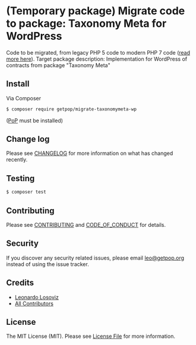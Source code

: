 # (Temporary package) Migrate code to package: Taxonomy Meta for WordPress

<!--
[![Latest Version on Packagist][ico-version]][link-packagist]
[![Software License][ico-license]](LICENSE.md)
[![Build Status][ico-travis]][link-travis]
[![Coverage Status][ico-scrutinizer]][link-scrutinizer]
[![Quality Score][ico-code-quality]][link-code-quality]
[![Total Downloads][ico-downloads]][link-downloads]
-->

Code to be migrated, from legacy PHP 5 code to modern PHP 7 code ([read more here](https://github.com/leoloso/PoP#codebase-migration)). Target package description:  Implementation for WordPress of contracts from package "Taxonomy Meta"


## Install

Via Composer

``` bash
$ composer require getpop/migrate-taxonomymeta-wp
```

([PoP](https://github.com/leoloso/PoP) must be installed)

<!--
## Usage

``` php
```
-->

## Change log

Please see [CHANGELOG](CHANGELOG.md) for more information on what has changed recently.

## Testing

``` bash
$ composer test
```

## Contributing

Please see [CONTRIBUTING](CONTRIBUTING.md) and [CODE_OF_CONDUCT](CODE_OF_CONDUCT.md) for details.

## Security

If you discover any security related issues, please email leo@getpop.org instead of using the issue tracker.

## Credits

- [Leonardo Losoviz][link-author]
- [All Contributors][link-contributors]

## License

The MIT License (MIT). Please see [License File](LICENSE.md) for more information.

[ico-version]: https://img.shields.io/packagist/v/getpop/taxonomymeta-wp.svg?style=flat-square
[ico-license]: https://img.shields.io/badge/license-MIT-brightgreen.svg?style=flat-square
[ico-travis]: https://img.shields.io/travis/getpop/taxonomymeta-wp/master.svg?style=flat-square
[ico-scrutinizer]: https://img.shields.io/scrutinizer/coverage/g/getpop/taxonomymeta-wp.svg?style=flat-square
[ico-code-quality]: https://img.shields.io/scrutinizer/g/getpop/taxonomymeta-wp.svg?style=flat-square
[ico-downloads]: https://img.shields.io/packagist/dt/getpop/taxonomymeta-wp.svg?style=flat-square

[link-packagist]: https://packagist.org/packages/getpop/taxonomymeta-wp
[link-travis]: https://travis-ci.org/getpop/taxonomymeta-wp
[link-scrutinizer]: https://scrutinizer-ci.com/g/getpop/taxonomymeta-wp/code-structure
[link-code-quality]: https://scrutinizer-ci.com/g/getpop/taxonomymeta-wp
[link-downloads]: https://packagist.org/packages/getpop/taxonomymeta-wp
[link-author]: https://github.com/leoloso
[link-contributors]: ../../contributors
